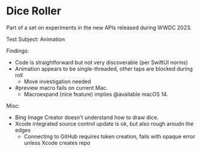 #  Dice Roller

Part of a set on experiments in the new APIs released during WWDC 2023.

Test Subject: Animation

Findings:

- Code is straightforward but not very discoverable (per SwiftUI norms)
- Animation appears to be single-threaded, other taps are blocked during roll
    - Move investigation needed
- #preview macro fails on current Mac. 
    - Macroexpand (nice feature) implies @available macOS 14. 

Misc: 
- Bing Image Creator doesn't understand how to draw dice.
- Xcode integrated source control update is ok, but also rough aroudn the edges 
    - Connecting to GitHub requires token creation, fails with opaque error unless Xcode creates repo
